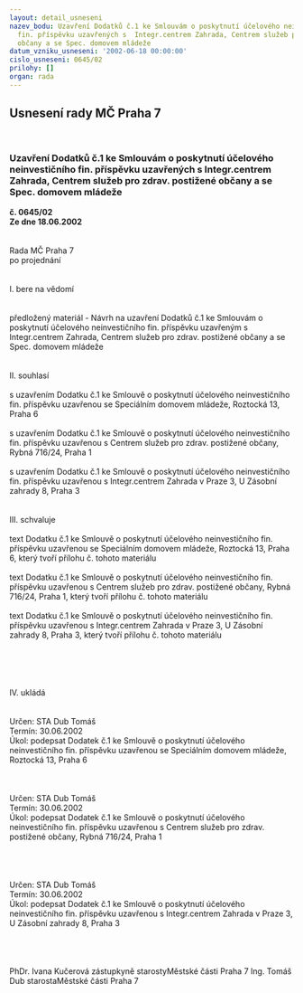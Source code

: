 ```yaml
---
layout: detail_usneseni
nazev_bodu: Uzavření Dodatků č.1 ke Smlouvám o poskytnutí účelového neinvestičního
  fin. příspěvku uzavřených s  Integr.centrem Zahrada, Centrem služeb pro zdrav. postižené
  občany a se Spec. domovem mládeže
datum_vzniku_usneseni: '2002-06-18 00:00:00'
cislo_usneseni: 0645/02
prilohy: []
organ: rada
---
```

<div id="ucUsn_pList" class="usn">
	<span><h2>Usnesení rady MČ Praha 7 </h2>
<br></span><div class="standBody">
<span><h3>Uzavření Dodatků č.1 ke Smlouvám o poskytnutí účelového neinvestičního fin. příspěvku uzavřených s  Integr.centrem Zahrada, Centrem služeb pro zdrav. postižené občany a se Spec. domovem mládeže</h3></span><div class="center">
		<strong>č. 0645/02</strong><br>
	</div>
<div class="center">
		<strong>Ze dne 18.06.2002</strong><br><br>
	</div>
<br>Rada MČ Praha 7<br>po projednání<br><br><br>I.	bere na vědomí<br><br> <br>předložený materiál - Návrh na uzavření Dodatků č.1 ke Smlouvám o poskytnutí účelového neinvestičního fin. příspěvku uzavřeným s  Integr.centrem Zahrada, Centrem služeb pro zdrav. postižené občany a se Spec. domovem mládeže<br><br><br>II.  souhlasí <br><br>s uzavřením Dodatku č.1 ke Smlouvě o poskytnutí účelového neinvestičního fin. příspěvku uzavřenou se   Speciálním domovem mládeže, Roztocká 13, Praha 6<br><br>s uzavřením Dodatku č.1 ke Smlouvě o poskytnutí účelového neinvestičního  fin. příspěvku uzavřenou s  Centrem služeb pro zdrav. postižené občany, Rybná 716/24, Praha 1<br><br>s uzavřením Dodatku č.1 ke Smlouvě o poskytnutí účelového neinvestičního fin. příspěvku uzavřenou s  Integr.centrem Zahrada v Praze 3, U Zásobní zahrady 8, Praha 3<br><br><br>III.	schvaluje <br><br>text Dodatku č.1 ke Smlouvě o poskytnutí účelového neinvestičního fin. příspěvku uzavřenou se   Speciálním domovem mládeže, Roztocká 13, Praha 6, který tvoří přílohu č. tohoto materiálu<br><br>text Dodatku č.1 ke Smlouvě o poskytnutí účelového neinvestičního fin. příspěvku uzavřenou s  Centrem služeb pro zdrav. postižené občany, Rybná 716/24, Praha 1, který tvoří přílohu č. tohoto materiálu<br><br>text Dodatku č.1 ke Smlouvě o poskytnutí účelového neinvestičního fin. příspěvku uzavřenou s  Integr.centrem Zahrada v Praze 3, U Zásobní zahrady 8, Praha 3, který tvoří přílohu č. tohoto materiálu<br><br><br><br><br><br>IV.	ukládá <br><br> <br>Určen:	STA Dub Tomáš<br>Termín: 30.06.2002<br>Úkol:	podepsat Dodatek č.1 ke Smlouvě o poskytnutí účelového neinvestičního fin. příspěvku uzavřenou se   Speciálním domovem mládeže, Roztocká 13, Praha 6 <br><br> <br> <br>Určen:	STA Dub Tomáš<br>Termín: 30.06.2002<br>Úkol:	podepsat Dodatek č.1 ke Smlouvě o poskytnutí účelového neinvestičního fin. příspěvku uzavřenou s  Centrem služeb pro zdrav. postižené občany, Rybná 716/24, Praha 1 <br><br><br> <br> <br>Určen:	STA Dub Tomáš<br>Termín: 30.06.2002<br>Úkol:	podepsat Dodatek č.1 ke Smlouvě o poskytnutí účelového neinvestičního fin. příspěvku uzavřenou s  Integr.centrem Zahrada v Praze 3, U Zásobní zahrady 8, Praha 3<br><br> <br> <br>	<br>PhDr. Ivana Kučerová zástupkyně starostyMěstské části Praha 7	Ing. Tomáš Dub starostaMěstské části Praha 7<br>	<br><br>
</div>
</div>